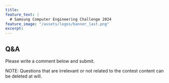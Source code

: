 ```yaml
---
title:
feature_text: |
  # Samsung Computer Engineering Challenge 2024
feature_image: "/assets/logos/banner_last.png"
excerpt:
---
```

## Q&A
Please write a comment below and submit.

NOTE: Questions that are irrelevant or not related to the contest content can be deleted at will.

<script src="https://utteranc.es/client.js"
        repo="cechallenge/cechallenge.github.io"
        issue-term="pathname"
        theme="github-light"
        crossorigin="anonymous"
        async>
</script>
